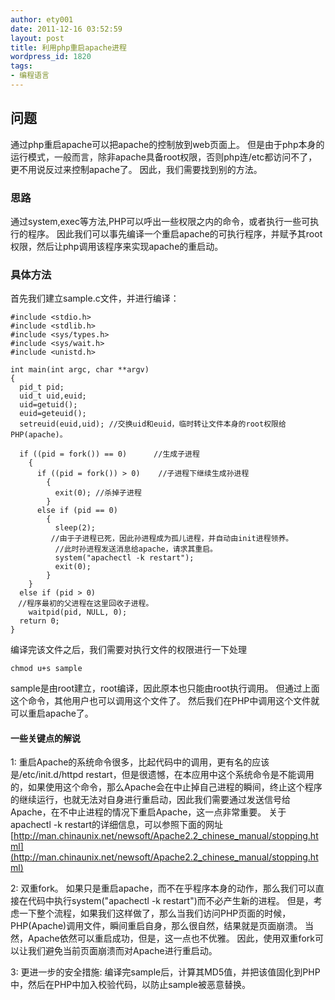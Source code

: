 ```yaml
---
author: ety001
date: 2011-12-16 03:52:59
layout: post
title: 利用php重启apache进程
wordpress_id: 1820
tags:
- 编程语言
---
```


## 问题

通过php重启apache可以把apache的控制放到web页面上。
但是由于php本身的运行模式，一般而言，除非apache具备root权限，否则php连/etc都访问不了，更不用说反过来控制apache了。
因此，我们需要找到别的方法。

### 思路

通过system,exec等方法,PHP可以呼出一些权限之内的命令，或者执行一些可执行的程序。
因此我们可以事先编译一个重启apache的可执行程序，并赋予其root权限，然后让php调用该程序来实现apache的重启动。


### 具体方法


首先我们建立sample.c文件，并进行编译：

```
#include <stdio.h>
#include <stdlib.h>
#include <sys/types.h>
#include <sys/wait.h>
#include <unistd.h>

int main(int argc, char **argv)
{
  pid_t pid;
  uid_t uid,euid;
  uid=getuid();
  euid=geteuid();
  setreuid(euid,uid); //交换uid和euid，临时转让文件本身的root权限给PHP(apache)。

  if ((pid = fork()) == 0)      //生成子进程
    {
      if ((pid = fork()) > 0)    //子进程下继续生成孙进程
        {
          exit(0); //杀掉子进程
        }
      else if (pid == 0)
        {
          sleep(2);
         //由于子进程已死，因此孙进程成为孤儿进程，并自动由init进程领养。
          //此时孙进程发送消息给apache，请求其重启。
          system("apachectl -k restart");
          exit(0);
        }
    }
  else if (pid > 0)
　//程序最初的父进程在这里回收子进程。
    waitpid(pid, NULL, 0);
  return 0;
}
```

编译完该文件之后，我们需要对执行文件的权限进行一下处理


    chmod u+s sample


sample是由root建立，root编译，因此原本也只能由root执行调用。
但通过上面这个命令，其他用户也可以调用这个文件了。
然后我们在PHP中调用这个文件就可以重启apache了。


#### 一些关键点的解说

1:
重启Apache的系统命令很多，比起代码中的调用，更有名的应该是/etc/init.d/httpd restart，但是很遗憾，在本应用中这个系统命令是不能调用的，如果使用这个命令，那么Apache会在中止掉自己进程的瞬间，终止这个程序的继续运行，也就无法对自身进行重启动，因此我们需要通过发送信号给Apache，在不中止进程的情况下重启Apache，这一点非常重要。
关于apachectl -k restart的详细信息，可以参照下面的网址
[http://man.chinaunix.net/newsoft/Apache2.2_chinese_manual/stopping.html](http://man.chinaunix.net/newsoft/Apache2.2_chinese_manual/stopping.html)

2: 双重fork。 如果只是重启apache，而不在乎程序本身的动作，那么我们可以直接在代码中执行system("apachectl -k restart")而不必产生新的进程。
但是，考虑一下整个流程，如果我们这样做了，那么当我们访问PHP页面的时候，PHP(Apache)调用文件，瞬间重启自身，那么很自然，结果就是页面崩溃。
当然，Apache依然可以重启成功，但是，这一点也不优雅。
因此，使用双重fork可以让我们避免当前页面崩溃而对Apache进行重启动。

3: 更进一步的安全措施:
编译完sample后，计算其MD5值，并把该值固化到PHP中，然后在PHP中加入校验代码，以防止sample被恶意替换。

